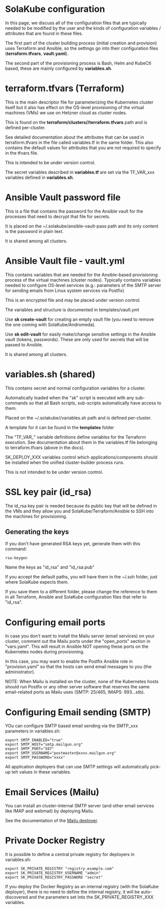 # SolaKube configuration

In this page, we discuss all of the configuration files that are typically needed to be modified by the user and the kinds of configuration variables / attributes that are found in these files.

The first part of the cluster building process (initial creation and provision) uses Terraform and Ansible, so the settings go into their configuration files (**terraform.tfvars**, **vault.yaml**).

The second part of the provisioning process is Bash, Helm and KubeCtl based, these are mainly configured by **variables.sh**.


# terraform.tfvars (Terraform)

This is the main descriptor file for parameterizing the Kubernetes cluster itself but it also has effect on the OS-level provisioning of the virtual machines (VMs) we use on Hetzner cloud as cluster nodes.

This is found on the **terraform/clusters/<cluster-name>/terraform.tfvars** path and is defined per-cluster.

See detailed documentation about the attributes that can be used in terraform.tfvars in the file called variables.tf in the same folder. This also contains the default values for attributes that you are not required to specify in the tfvars file.

This is intended to be under version control.

The secret variables described in **variables.tf** are set via the TF_VAR_xxx variables defined in **variables.sh**.

# Ansible Vault password file

This is a file that contains the password for the Ansible vault for the processes that need to decrypt that file for secrets.

It is placed on the ~/.solakube/ansible-vault-pass path and its only content is the password in plain text.

It is shared among all clusters.

# Ansible Vault file - vault.yml

This contains variables that are needed for the Ansible-based provisioning process of the virtual machines (cluster nodes). Typically contains variables needed to configure OS-level services (e.g.: parameters of the SMTP server for sending emails from Linux system services via Postfix)

This is an encrypted file and may be placed under version control.

The variables and structure is documented in templates/vault.yml

Use **sk create-vault** for creating an empty vault file (you need to remove the one coming with SolaKube/Andromeda). 

Use **sk edit-vault** for easily make/change sensitive settings in the Ansible vault (tokens, passwords). These are only used for secrets that will be passed to Ansible.

It is shared among all clusters.


# variables.sh (shared)

This contains secret and normal configuration variables for a cluster. 

Automatically loaded when the "sk" script is executed with any sub-commands so that all Bash scripts, sub-scripts automatically have access to them.

Placed on the ~/.solakube/<cluster>/variables.sh path and is defined per-cluster.

A template for it can be found in the **templates** folder

The "TF_VAR_" variable definitions define variables for the Terraform execution. See documentation about them in the variables.tf file belonging to terraform.tfvars (above in the docs).  

SK_DEPLOY_XXX variables control which applications/components should be installed when the unified cluster-builder process runs.

This is not intended to be under version control.

# SSL key pair (id_rsa)

The id_rsa key pair is needed because its public key that will be defined in the VMs and they allow you and SolaKube/Terraform/Ansible to SSH into the machines for provisioning.

## Generating the keys

If you don't have generated RSA keys yet, generate them with this command: 

```
rsa-keygen
```

Name the keys as "id_rsa" and "id_rsa.pub"

If you accept the default paths, you will have them in the ~/.ssh folder, just where SolaKube expects them.

If you save them to a different folder, please change the reference to them in all Terraform, Ansible and SolaKube configuration files that refer to "id_rsa".

# Configuring email ports

In case you don't want to install the Mailu server (email services) on your cluster, comment out the Mailu ports under the "open_ports" section in "vars.yaml". This will result in Ansible NOT opening these ports on the Kubernetes nodes during provisioning.

In this case, you may want to enable the Postfix Ansible role in "provision.yaml" so that the hosts can send email messages to you (the administrator).

NOTE: When Mailu is installed on the cluster, none of the Kubernetes hosts should run Postfix or any other server software that reserves the same email-related ports as Mailu uses (SMTP: 25/465, IMAPS: 993...stb).

# Configuring Email sending (SMTP)

YOu can configure SMTP based email sending via the SMTP_xxx parameters in variables.sh:

~~~
export SMTP_ENABLED="true"
export SMTP_HOST="smtp.mailgun.org"
export SMTP_PORT="587"
export SMTP_USERNAME="postmaster@xxxx.mailgun.org"
export SMTP_PASSWORD="xxxx"

~~~

All application deployers that can use SMTP settings will automatically pick-up teh values in these variables. 


# Email Services (Mailu)

You can install an cluster-internal SMTP server (and other email services like IMAP and webmail) by deploying Mailu.

See the documentation of the [Mailu deployer](mailu.md). 

# Private Docker Registry

It is possible to define a central private registry for deployers in variables.sh:

~~~
export SK_PRIVATE_REGISTRY "registry.example.com"
export SK_PRIVATE_REGISTRY_USERNAME "admin"
export SK_PRIVATE_REGISTRY_PASSWORD "secret"
~~~

If you deploy the Docker Registry as an internal registry (with the SolaKube deployer), there is no need to define the internal registry, it will be auto-discovered and the parameters set into the SK_PRIVATE_REGISTRY_XXX variables.